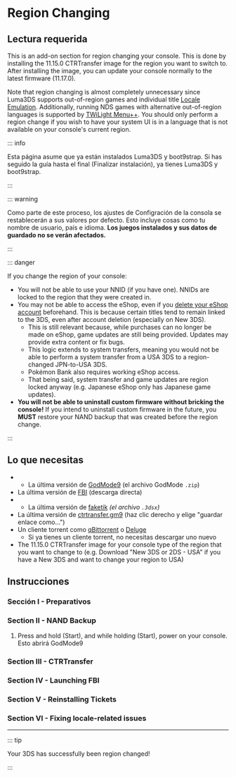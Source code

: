 # Region Changing

## Lectura requerida

This is an add-on section for region changing your console. This is done by installing the 11.15.0 CTRTransfer image for the region you want to switch to. After installing the image, you can update your console normally to the latest firmware (11.17.0).

Note that region changing is almost completely unnecessary since Luma3DS supports out-of-region games and individual title [Locale Emulation](https://github.com/LumaTeam/Luma3DS/wiki/Optional-features). Additionally, running NDS games with alternative out-of-region languages is supported by [TWiLight Menu++](https://github.com/DS-Homebrew/TWiLightMenu/releases). You should only perform a region change if you wish to have your system UI is in a language that is not available on your console's current region.

::: info

Esta página asume que ya están instalados Luma3DS y boot9strap. Si has seguido la guía hasta el final (Finalizar instalación), ya tienes Luma3DS y boot9strap.

:::

::: warning

Como parte de este proceso, los ajustes de Configración de la consola se restablecerán a sus valores por defecto. Esto incluye cosas como tu nombre de usuario, país e idioma. **Los juegos instalados y sus datos de guardado no se verán afectados.**

:::

::: danger

If you change the region of your console:

- You will not be able to use your NNID (if you have one). NNIDs are locked to the region that they were created in.
- You may not be able to access the eShop, even if you [delete your eShop account](https://en-americas-support.nintendo.com/app/answers/detail/a_id/74/~/how-to-delete-a-nintendo-eshop-account) beforehand. This is because certain titles tend to remain linked to the 3DS, even after account deletion (especially on New 3DS).
  - This is still relevant because, while purchases can no longer be made on eShop, game updates are still being provided. Updates may provide extra content or fix bugs.
  - This logic extends to system transfers, meaning you would not be able to perform a system transfer from a USA 3DS to a region-changed JPN-to-USA 3DS.
  - Pokémon Bank also requires working eShop access.
  - That being said, system transfer and game updates are region locked anyway (e.g. Japanese eShop only has Japanese game updates).
- **You will not be able to uninstall custom firmware without bricking the console!** If you intend to uninstall custom firmware in the future, you **MUST** restore your NAND backup that was created before the region change.

:::

## Lo que necesitas

- - La última versión de [GodMode9](https://github.com/d0k3/GodMode9/releases/latest) (el archivo GodMode `.zip`)
- La última versión de [FBI](https://github.com/nh-server/FBI-NH/releases/download/2.6.1/FBI.3dsx) (descarga directa)
- - La última versión de [faketik](https://github.com/ihaveamac/faketik/releases/latest) _(el archivo `.3dsx`)_
- La última versión de [ctrtransfer.gm9](https://raw.githubusercontent.com/nh-server/scripts/refs/heads/main/3DS/ctrtransfer.gm9) (haz clic derecho y elige "guardar enlace como...")
- Un cliente torrent como [qBittorrent](https://www.qbittorrent.org/download.php) o [Deluge](http://dev.deluge-torrent.org/wiki/Download)
  - Si ya tienes un cliente torrent, no necesitas descargar uno nuevo
- The 11.15.0 CTRTransfer image for your console type of the region that you want to change to (e.g. Download "New 3DS or 2DS - USA" if you have a New 3DS and want to change your region to USA)

<!--@include: ./_include/ctrtransfer-images.md -->

## Instrucciones

### Sección I - Preparativos

<!--@include: ./_include/ctrtransfer-prep.md -->

### Section II - NAND Backup

1. Press and hold (Start), and while holding (Start), power on your console. Esto abrirá GodMode9

<!--@include: ./_include/nand-backup.md -->

### Section III - CTRTransfer

<!--@include: ./_include/ctrtransfer-main.md -->

### Section IV - Launching FBI

<!--@include: ./_include/launch-hbl-dlp.md -->

### Section V - Reinstalling Tickets

<!--@include: ./_include/ctrtransfer-ticket-copy.md -->

### Section VI - Fixing locale-related issues

<!--@include: ./_include/ctrnand-datayeet.md -->

___

::: tip

Your 3DS has successfully been region changed!

:::
